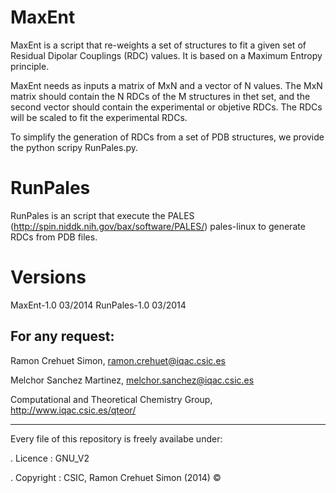 MaxEnt
======

MaxEnt is a script that re-weights a set of structures to fit a given set of Residual Dipolar Couplings (RDC) values. It is based on a Maximum Entropy principle. 

MaxEnt needs as inputs a matrix of MxN and a vector of N values. The MxN matrix should contain the N RDCs of the M structures in thet set, and the second vector should contain the experimental or objetive RDCs.
The RDCs will be scaled to fit the experimental RDCs.

To simplify the generation of RDCs from a set of PDB structures, we provide the python scripy RunPales.py.

RunPales
========

RunPales is an script that execute the PALES (http://spin.niddk.nih.gov/bax/software/PALES/) pales-linux to
generate RDCs from PDB files.


Versions
=========
MaxEnt-1.0   03/2014
RunPales-1.0 03/2014


For any request:
-----------------

Ramon Crehuet Simon, ramon.crehuet@iqac.csic.es

Melchor Sanchez Martinez, melchor.sanchez@iqac.csic.es

Computational and Theoretical Chemistry Group, http://www.iqac.csic.es/qteor/


----------------------------------------------------------
 Every file of this repository is freely availabe under:
 
 . Licence   : GNU_V2   
 
 . Copyright : CSIC, Ramon Crehuet Simon (2014) © 
 
                                 


